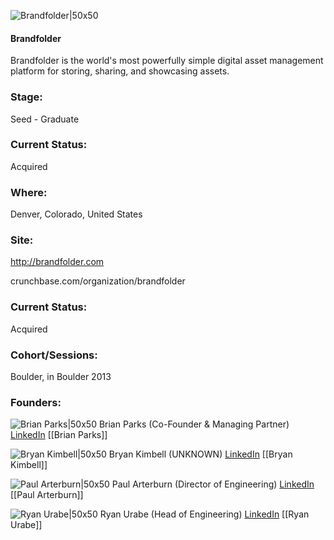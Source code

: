 

![Brandfolder|50x50](https://d21oh8fj97neu1.cloudfront.net/71f9xv23/original/brandfolder_social_aquamarine.png)

#### Brandfolder
Brandfolder is the world's most powerfully simple digital asset management platform for storing, sharing, and showcasing assets.

### Stage: 
Seed - Graduate 

### Current Status: 
Acquired

### Where:
Denver, Colorado, United States

### Site:
http://brandfolder.com



crunchbase.com/organization/brandfolder

### Current Status: 
Acquired

### Cohort/Sessions: 
Boulder, in Boulder 2013

### Founders: 

![Brian Parks|50x50](https://apimg.techstars.com/connect/images/image_files/530e/7c1a/ef67/a964/7d00/0003/original/brian_parks.jpg) Brian Parks (Co-Founder & Managing Partner) [LinkedIn](https://linkedin.com/in/parksbrian) [[Brian Parks]]

![Bryan Kimbell|50x50](https://apimg.techstars.com/connect/images/image_files/5c5867bba36c11431000017e/original/Kimbell_headshot_%289%29.jpg) Bryan Kimbell (UNKNOWN) [LinkedIn](https://linkedin.com/in/btkimbell) [[Bryan Kimbell]]

![Paul Arterburn|50x50](https://apimg.techstars.com/connect/images/image_files/5fd84953b9541a000800001e/original/profile_photo_-_glasses.jpg) Paul Arterburn (Director of Engineering) [LinkedIn](https://linkedin.com/in/paularterburn) [[Paul Arterburn]]

![Ryan Urabe|50x50](https://s3.amazonaws.com/bf.external/headshots/ryan.jpg) Ryan Urabe (Head of Engineering) [LinkedIn](https://linkedin.com/in/ryanurabe) [[Ryan Urabe]]


